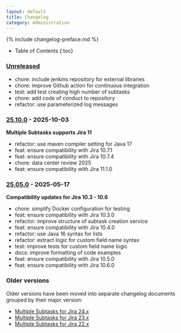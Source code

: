 ```yaml
---
layout: default
title: Changelog
category: Administration
---
```


{% include changelog-preface.md %}

* Table of Contents
{:toc}

### [Unreleased]

* chore: include jenkins repository for external libraries
* chore: improve Github action for continuous integration
* test: add test creating high number of subtasks
* chore: add code of conduct to repository
* refactor: use parameterized log messages

### [25.10.0] -  2025-10-03

**Multiple Subtasks supports Jira 11**

* refactor: use maven compiler setting for Java 17
* feat: ensure compatibility with Jira 10.7.1
* feat: ensure compatibility with Jira 10.7.4
* chore: data center review 2025
* feat: ensure compatibility with Jira 11.1.0

### [25.05.0] -  2025-05-17

**Compatibility updates for Jira 10.3 - 10.6**

* chore: simplify Docker configuration for testing
* feat: ensure compatibility with Jira 10.3.0
* refactor: improve structure of subtask creation service
* feat: ensure compatibility with Jira 10.4.0
* refactor: use Java 16 syntax for lists
* refactor: extract logic for custom field name syntax
* test: improve tests for custom field name logic
* docs: improve formatting of code examples
* feat: ensure compatibility with Jira 10.5.0
* feat: ensure compatibility with Jira 10.6.0

### Older versions

Older versions have been moved into separate changelog documents grouped by their major version:

* [Multiple Subtasks for Jira 24.x](/changelog-24x)
* [Multiple Subtasks for Jira 23.x](/changelog-23x)
* [Multiple Subtasks for Jira 22.x](/changelog-22x)

[Unreleased]: https://github.com/codescape/jira-multiple-subtasks/compare/25.10.0...HEAD
[25.10.0]: https://github.com/codescape/jira-multiple-subtasks/compare/25.05.0...25.10.0
[25.05.0]: https://github.com/codescape/jira-multiple-subtasks/compare/24.11.0...25.05.0
